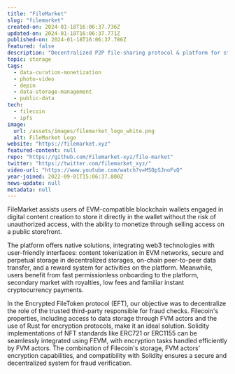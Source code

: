 ```yaml
---
title: "FileMarket"
slug: "filemarket"
created-on: 2024-01-18T16:06:37.736Z
updated-on: 2024-01-18T16:06:37.771Z
published-on: 2024-01-18T16:06:37.786Z
featured: false
description: "Decentralized P2P file-sharing protocol & platform for storing, transferring, and trading digital goods."
topic: storage
tags:
  - data-curation-monetization
  - photo-video
  - depin
  - data-storage-management
  - public-data
tech:
  - filecoin
  - ipfs
image:
  url: /assets/images/filemarket_logo_white.png
  alt: FileMarket Logo
website: "https://filemarket.xyz"
featured-content: null
repo: "https://github.com/Filemarket-xyz/file-market"
twitter: "https://twitter.com/filemarket_xyz/"
video-url: "https://www.youtube.com/watch?v=MSOpSJnoFvQ"
year-joined: 2022-09-01T15:06:37.800Z
news-update: null
metadata: null
---
```


FileMarket assists users of EVM-compatible blockchain wallets engaged in digital content creation to store it directly in the wallet without the risk of unauthorized access, with the ability to monetize through selling access on a public storefront.

The platform offers native solutions, integrating web3 technologies with user-friendly interfaces: content tokenization in EVM networks, secure and perpetual storage in decentralized storages, on-chain peer-to-peer data transfer, and a reward system for activities on the platform. Meanwhile, users benefit from fast permissionless onboarding to the platform, secondary market with royalties, low fees and familiar instant cryptocurrency payments.

In the Encrypted FileToken protocol (EFT), our objective was to decentralize the role of the trusted third-party responsible for fraud checks. Filecoin's properties, including access to data storage through FVM actors and the use of Rust for encryption protocols, make it an ideal solution. Solidity implementations of NFT standards like ERC721 or ERC1155 can be seamlessly integrated using FEVM, with encryption tasks handled efficiently by FVM actors. The combination of Filecoin's storage, FVM actors' encryption capabilities, and compatibility with Solidity ensures a secure and decentralized system for fraud verification.
